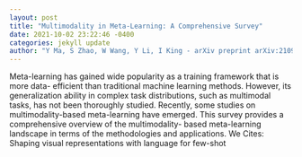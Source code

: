 ```yaml
--- 
layout: post 
title: "Multimodality in Meta-Learning: A Comprehensive Survey" 
date: 2021-10-02 23:22:46 -0400 
categories: jekyll update 
author: "Y Ma, S Zhao, W Wang, Y Li, I King - arXiv preprint arXiv:2109.13576, 2021" 
--- 
```

Meta-learning has gained wide popularity as a training framework that is more data- efficient than traditional machine learning methods. However, its generalization ability in complex task distributions, such as multimodal tasks, has not been thoroughly studied. Recently, some studies on multimodality-based meta-learning have emerged. This survey provides a comprehensive overview of the multimodality- based meta-learning landscape in terms of the methodologies and applications. We Cites: Shaping visual representations with language for few-shot